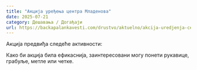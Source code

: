 ```yaml
---
title: "Акција уређења центра Младенова"
date: 2025-07-21
category: Дешавања / Догађаји
url: https://backapalankavesti.com/drustvo/aktuelno/akcija-uredjenja-centra-mladenova/
---
```


Акција предвиђа следеће активности:

Како би акција била ефикаснија, заинтересовани могу понети рукавице, грабуље, метле или четке.
